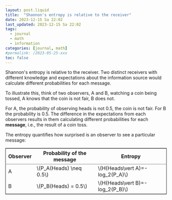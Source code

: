 ```yaml
---
layout: post.liquid
title:  "Shannon's entropy is relative to the receiver"
date: 2023-12-15 Sa 22:02
last_updated: 2023-12-15 Sa 22:02
tags:
  - journal
  - math
  - information
categories: [journal, math]
#permalink: /2023-05-25-xxx
toc: false
---
```


Shannon's entropy is relative to the receiver. Two distinct receivers
with different knowledge and expectations about the information source
would calculate different probabilities for each message.

To illustrate this, think of two observers, A and B, watching a coin being
tossed, A knows that the coin is not fair, B does
not.

For A, the probability of observing heads is not 0.5, the coin is not
fair. For B the probability is 0.5. The difference in the expectations
from each observers results in them calculating different
probabilities for each **message**, i.e., the result of a coin toss.

The entropy quantifies how surprised is an observer to see a
particular message:

<table border="2" cellspacing="0" cellpadding="6" rules="groups" frame="hsides">


<colgroup>
<col  class="org-left" />

<col  class="org-left" />

<col  class="org-left" />
</colgroup>
<thead>
<tr>
<th scope="col" class="org-left">Observer</th>
<th scope="col" class="org-left">Probability of the message</th>
<th scope="col" class="org-left">Entropy</th>
</tr>
</thead>

<tbody>
<tr>
<td class="org-left">A</td>
<td class="org-left">\(P_A(Heads) \neq 0.5\)</td>
<td class="org-left">\(H(Heads\vert A)=-log_2(P_A)\)</td>
</tr>


<tr>
<td class="org-left">B</td>
<td class="org-left">\(P_B(Heads) = 0.5\)</td>
<td class="org-left">\(H(Heads\vert B)=-log_2(P_B)\)</td>
</tr>
</tbody>
</table>

